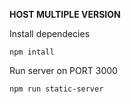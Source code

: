 **HOST MULTIPLE VERSION**

Install dependecies

`npm intall`

Run server on PORT 3000

`npm run static-server`
